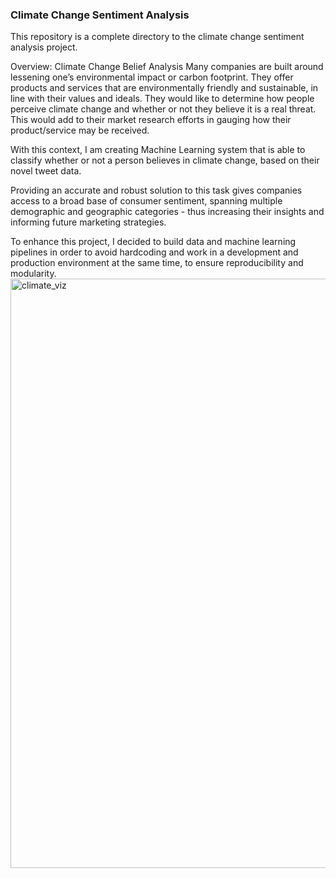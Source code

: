 ### Climate Change Sentiment Analysis
This repository is a complete directory to the climate change sentiment analysis project.

Overview: Climate Change Belief Analysis
Many companies are built around lessening one’s environmental impact or carbon footprint. They offer products and services that are environmentally friendly and sustainable, in line with their values and ideals. They would like to determine how people perceive climate change and whether or not they believe it is a real threat. This would add to their market research efforts in gauging how their product/service may be received.

With this context, I am creating Machine Learning system that is able to classify whether or not a person believes in climate change, based on their novel tweet data.

Providing an accurate and robust solution to this task gives companies access to a broad base of consumer sentiment, spanning multiple demographic and geographic categories - thus increasing their insights and informing future marketing strategies.

To enhance this project, I decided to build data and machine learning pipelines in order to avoid hardcoding and work in a development and production environment at the same time, to ensure reproducibility and modularity.
<img width="943" alt="climate_viz" src="https://github.com/Emmantheo/sentiment-climate/assets/89465917/23075b72-67f7-4d64-a46a-126055a9d1fd">
